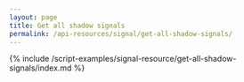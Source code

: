 ```yaml
---
layout: page
title: Get all shadow signals
permalink: /api-resources/signal/get-all-shadow-signals/
---
```


<!-- {% include api_transition_header.html %} -->

{% include /script-examples/signal-resource/get-all-shadow-signals/index.md %}

